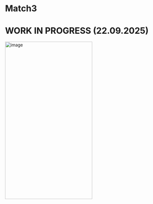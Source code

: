 # Match3
# WORK IN PROGRESS (22.09.2025)

<img width="286" height="516" alt="image" src="https://github.com/user-attachments/assets/19d825fd-f2a5-4bcc-b204-26a0d44b6582" />


